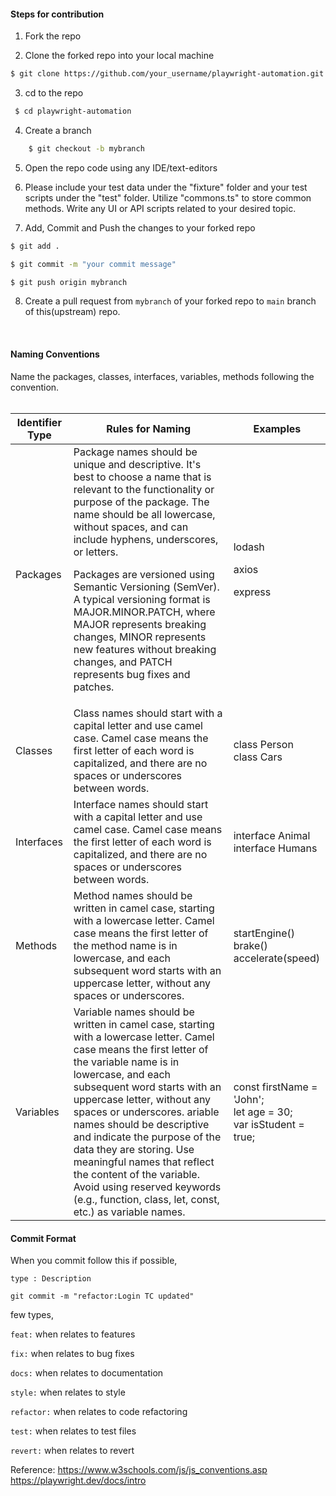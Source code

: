 #### Steps for contribution

1. Fork the repo

2. Clone the forked repo into your local machine <br>
``` bash 
$ git clone https://github.com/your_username/playwright-automation.git
```

3. cd to the repo
```bash
 $ cd playwright-automation 
 ```

4. Create a branch
```bash
    $ git checkout -b mybranch
```

5. Open the repo code using any IDE/text-editors

6. Please include your test data under the "fixture" folder and your test scripts under the "test" folder. Utilize "commons.ts" to store common methods. Write any UI or API scripts related to your desired topic.

7. Add, Commit and Push the changes to your forked repo
``` bash
$ git add .

$ git commit -m "your commit message"

$ git push origin mybranch
```

8. Create a pull request from `mybranch` of your forked repo to `main` branch of this(upstream) repo.

<br>


#### Naming Conventions
Name the packages, classes, interfaces, variables, methods following the convention.
<br><br>
<div class="otable-w1">
<table class="otable-w2 otable-tech-basic">    <thead>         <tr>             <th>       <a name="15405" id="15405"></a>            Identifier Type</th>             <th> <a name="15407" id="15407"></a>            Rules for Naming</th>             <th><a name="15409" id="15409"></a>            Examples</th>         </tr>  </thead><tbody>       <tr>             <td>             <p><a name="28840" id="28840"></a> Packages</td>             <td><a name="34793" id="34793"></a> Package names should be unique and descriptive. It's best to choose a name that is relevant to the functionality or purpose of the package. The name should be all lowercase, without spaces, and can include hyphens, underscores, or letters.</p>             <p><a name="28865" id="28865"></a> Packages are versioned using Semantic Versioning (SemVer). A typical versioning format is MAJOR.MINOR.PATCH, where MAJOR represents breaking changes, MINOR represents new features without breaking changes, and PATCH represents bug fixes and patches.</td>             <td><a name="34962" id="34962"></a> lodash</p>             <p><a name="34966" id="34966"></a> axios</p>             <p><a name="34967" id="34967"></a></p>             <p><a name="28894" id="28894"></a> express</td>         </tr>         <tr>             <td><a name="15411" id="15411"></a> Classes</td>             <td><a name="15413" id="15413"></a> Class names should start with a capital letter and use camel case. Camel case means the first letter of each word is capitalized, and there are no spaces or underscores between words.</td>             <td><a name="15415" id="15415"></a> class Person             <br>             class Cars</td>         </tr>         <tr>             <td><a name="15417" id="15417"></a> Interfaces</td>             <td><a name="15419" id="15419"></a> Interface names should start with a capital letter and use camel case. Camel case means the first letter of each word is capitalized, and there are no spaces or underscores between words.</td>             <td><a name="15421" id="15421"></a> interface Animal             <br>             interface Humans</td>         </tr>         <tr>             <td><a name="15423" id="15423"></a> Methods</td>             <td><a name="15425" id="15425"></a> Method names should be written in camel case, starting with a lowercase letter. Camel case means the first letter of the method name is in lowercase, and each subsequent word starts with an uppercase letter, without any spaces or underscores.</td>             <td><a name="15427" id="15427"></a> startEngine()             <br>             brake()             <br>             accelerate(speed)</td>         </tr>         <tr>             <td><a name="15429" id="15429"></a> Variables</td>             <td><a name="34851" id="34851"></a> Variable names should be written in camel case, starting with a lowercase letter. Camel case means the first letter of the variable name is in lowercase, and each subsequent word starts with an uppercase letter, without any spaces or underscores. ariable names should be descriptive and indicate the purpose of the data they are storing. Use meaningful names that reflect the content of the variable. Avoid using reserved keywords (e.g., function, class, let, const, etc.) as variable names. </td>             <td><a name="15434" id="15434"></a> const firstName = 'John';             <br>             let age = 30;             <br>            var isStudent = true; </td>         </tr>

</code></pre></div></td>         </tr>         <tr>                      </tr>     </tbody> </table>  </div></div>    <!-- CN15v0 -->

#### Commit Format

When you commit follow this if possible, 

`type : Description`

`git commit -m "refactor:Login TC updated"`

few types,

`feat:` when relates to features

`fix:` when relates to bug fixes

`docs:` when relates to documentation

`style:` when relates to style

`refactor:` when relates to code refactoring

`test:` when relates to test files

`revert:` when relates to revert

Reference: 
https://www.w3schools.com/js/js_conventions.asp
https://playwright.dev/docs/intro
